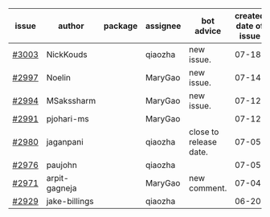 | issue | author | package | assignee | bot advice | created date of issue | target release date | date from target |
| ------ | ------ | ------ | ------ | ------ | ------ | ------ | :-----: |
| [#3003](https://github.com/Azure/sdk-release-request/issues/3003) | NickKouds |  | qiaozha | new issue. | 07-18 | 07-25 |  |
| [#2997](https://github.com/Azure/sdk-release-request/issues/2997) | Noelin |  | MaryGao | new issue. | 07-14 | 08-01 |  |
| [#2994](https://github.com/Azure/sdk-release-request/issues/2994) | MSakssharm |  | MaryGao | new issue. | 07-12 | 07-26 |  |
| [#2991](https://github.com/Azure/sdk-release-request/issues/2991) | pjohari-ms |  | MaryGao |  | 07-12 | 07-25 |  |
| [#2980](https://github.com/Azure/sdk-release-request/issues/2980) | jaganpani |  | qiaozha | close to release date.  | 07-05 | 07-19 | 0 |
| [#2976](https://github.com/Azure/sdk-release-request/issues/2976) | paujohn |  | qiaozha |  | 07-05 | 07-08 |  |
| [#2971](https://github.com/Azure/sdk-release-request/issues/2971) | arpit-gagneja |  | MaryGao | new comment. | 07-04 | 09-30 |  |
| [#2929](https://github.com/Azure/sdk-release-request/issues/2929) | jake-billings |  | qiaozha |  | 06-20 | 07-08 |  |
